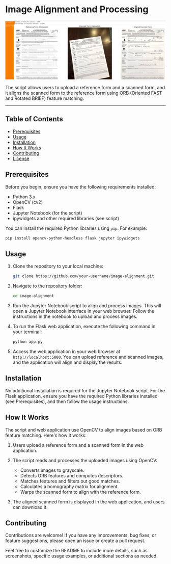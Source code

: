 # Image Alignment and Processing

<img src='https://github.com/KrishGaur1354/ML-Image-Alignment/blob/main/image-aligned.png'>

The script allows users to upload a reference form and a scanned form, and it aligns the scanned form to the reference form using ORB (Oriented FAST and Rotated BRIEF) feature matching.

---

## Table of Contents

- [Prerequisites](#prerequisites)
- [Usage](#usage)
- [Installation](#installation)
- [How It Works](#how-it-works)
- [Contributing](#contributing)
- [License](#license)

## Prerequisites

Before you begin, ensure you have the following requirements installed:

- Python 3.x
- OpenCV (cv2)
- Flask
- Jupyter Notebook (for the script)
- ipywidgets and other required libraries (see script)

You can install the required Python libraries using `pip`. For example:

```bash
pip install opencv-python-headless flask jupyter ipywidgets
```

## Usage

1. Clone the repository to your local machine:

   ```bash
   git clone https://github.com/your-username/image-alignment.git
   ```

2. Navigate to the repository folder:

   ```bash
   cd image-alignment
   ```

3. Run the Jupyter Notebook script to align and process images. This will open a Jupyter Notebook interface in your web browser. Follow the instructions in the notebook to upload and process images.

4. To run the Flask web application, execute the following command in your terminal:

   ```bash
   python app.py
   ```

5. Access the web application in your web browser at `http://localhost:5000`. You can upload reference and scanned images, and the application will align and display the results.

## Installation

No additional installation is required for the Jupyter Notebook script. For the Flask application, ensure you have the required Python libraries installed (see Prerequisites), and then follow the usage instructions.

## How It Works

The script and web application use OpenCV to align images based on ORB feature matching. Here's how it works:

1. Users upload a reference form and a scanned form in the web application.

2. The script reads and processes the uploaded images using OpenCV:
   - Converts images to grayscale.
   - Detects ORB features and computes descriptors.
   - Matches features and filters out good matches.
   - Calculates a homography matrix for alignment.
   - Warps the scanned form to align with the reference form.

3. The aligned scanned form is displayed in the web application, and users can download it.

## Contributing

Contributions are welcome! If you have any improvements, bug fixes, or feature suggestions, please open an issue or create a pull request.

Feel free to customize the README to include more details, such as screenshots, specific usage examples, or additional sections as needed.
